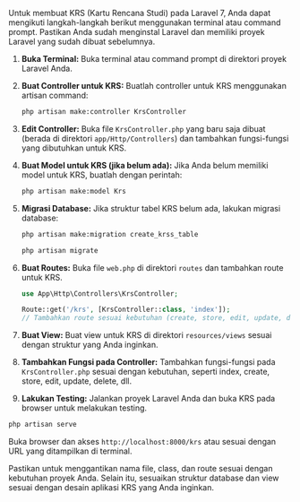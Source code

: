Untuk membuat KRS (Kartu Rencana Studi) pada Laravel 7, Anda dapat mengikuti langkah-langkah berikut menggunakan terminal atau command prompt. Pastikan Anda sudah menginstal Laravel dan memiliki proyek Laravel yang sudah dibuat sebelumnya.

1. **Buka Terminal:**
   Buka terminal atau command prompt di direktori proyek Laravel Anda.

2. **Buat Controller untuk KRS:**
   Buatlah controller untuk KRS menggunakan artisan command:
   ```bash
   php artisan make:controller KrsController
   ```

3. **Edit Controller:**
   Buka file `KrsController.php` yang baru saja dibuat (berada di direktori `app/Http/Controllers`) dan tambahkan fungsi-fungsi yang dibutuhkan untuk KRS.

4. **Buat Model untuk KRS (jika belum ada):**
   Jika Anda belum memiliki model untuk KRS, buatlah dengan perintah:
   ```bash
   php artisan make:model Krs
   ```

5. **Migrasi Database:**
   Jika struktur tabel KRS belum ada, lakukan migrasi database:
   ```bash
   php artisan make:migration create_krss_table

   php artisan migrate
   ```

6. **Buat Routes:**
   Buka file `web.php` di direktori `routes` dan tambahkan route untuk KRS.
   ```php
   use App\Http\Controllers\KrsController;

   Route::get('/krs', [KrsController::class, 'index']);
   // Tambahkan route sesuai kebutuhan (create, store, edit, update, delete, dll.)
   ```

7. **Buat View:**
   Buat view untuk KRS di direktori `resources/views` sesuai dengan struktur yang Anda inginkan.

8. **Tambahkan Fungsi pada Controller:**
   Tambahkan fungsi-fungsi pada `KrsController.php` sesuai dengan kebutuhan, seperti index, create, store, edit, update, delete, dll.

9. **Lakukan Testing:**
   Jalankan proyek Laravel Anda dan buka KRS pada browser untuk melakukan testing.

```bash
php artisan serve
```

Buka browser dan akses `http://localhost:8000/krs` atau sesuai dengan URL yang ditampilkan di terminal.

Pastikan untuk menggantikan nama file, class, dan route sesuai dengan kebutuhan proyek Anda. Selain itu, sesuaikan struktur database dan view sesuai dengan desain aplikasi KRS yang Anda inginkan.
